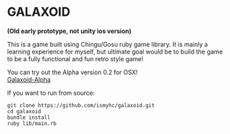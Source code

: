 GALAXOID
========

**(Old early prototype, not unity ios version)**

This is a game built using Chingu/Gosu ruby game library. It is mainly a learning experience for myself, but ultimate goal would be to build the game to be a fully functional and fun retro style game!

You can try out the Alpha version 0.2 for OSX!  
[Galaxoid-Alpha](http://ismyhc.github.com/galaxoid "Galaxoid Alpha")

If you want to run from source:

	git clone https://github.com/ismyhc/galaxoid.git  
	cd galaxoid  
	bundle install    
	ruby lib/main.rb  
